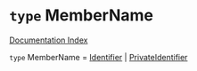 # `type` MemberName

[Documentation Index](../README.md)

`type` MemberName = [Identifier](../interface.Identifier/README.md) | [PrivateIdentifier](../interface.PrivateIdentifier/README.md)